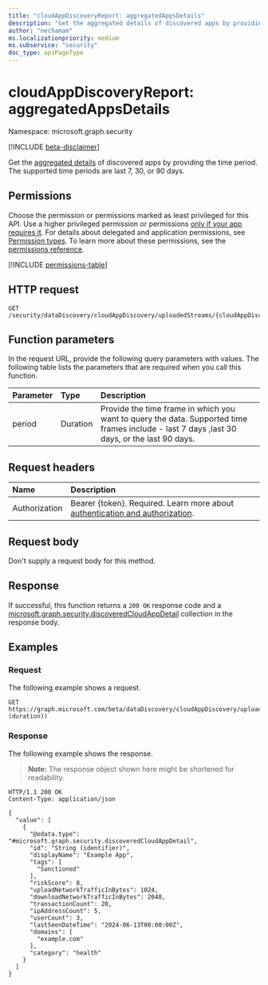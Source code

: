 ```yaml
---
title: "cloudAppDiscoveryReport: aggregatedAppsDetails"
description: "Get the aggregated details of discovered apps by providing the time period."
author: "nechamam"
ms.localizationpriority: medium
ms.subservice: "security"
doc_type: apiPageType
---
```


# cloudAppDiscoveryReport: aggregatedAppsDetails

Namespace: microsoft.graph.security

[!INCLUDE [beta-disclaimer](../../includes/beta-disclaimer.md)]

Get the [aggregated details](../resources/security-discoveredcloudappdetail.md) of discovered apps by providing the time period. The supported time periods are last 7, 30, or 90 days.

## Permissions

Choose the permission or permissions marked as least privileged for this API. Use a higher privileged permission or permissions [only if your app requires it](/graph/permissions-overview#best-practices-for-using-microsoft-graph-permissions). For details about delegated and application permissions, see [Permission types](/graph/permissions-overview#permission-types). To learn more about these permissions, see the [permissions reference](/graph/permissions-reference).

<!-- {
  "blockType": "permissions",
  "name": "security-cloudappdiscoveryreport-aggregatedappsdetails-permissions"
}
-->
[!INCLUDE [permissions-table](../includes/permissions/security-cloudappdiscoveryreport-aggregatedappsdetails-permissions.md)]

## HTTP request

<!-- {
  "blockType": "ignored"
}
-->
``` http
GET /security/dataDiscovery/cloudAppDiscovery/uploadedStreams/{cloudAppDiscoveryReportId}/microsoft.graph.security.aggregatedAppsDetails(period=duration'P90D')
```

## Function parameters
In the request URL, provide the following query parameters with values.
The following table lists the parameters that are required when you call this function.

|Parameter|Type|Description|
|:---|:---|:---|
|period|Duration|Provide the time frame in which you want to query the data. Supported time frames include - last 7 days ,last 30 days, or the last 90 days.|


## Request headers

|Name|Description|
|:---|:---|
|Authorization|Bearer {token}. Required. Learn more about [authentication and authorization](/graph/auth/auth-concepts).|

## Request body

Don't supply a request body for this method.

## Response

If successful, this function returns a `200 OK` response code and a [microsoft.graph.security.discoveredCloudAppDetail](../resources/security-discoveredcloudappdetail.md) collection in the response body.

## Examples

### Request

The following example shows a request.
<!-- {
  "blockType": "request",
  "name": "cloudappdiscoveryreportthis.aggregatedappsdetails"
}
-->
``` http
GET https://graph.microsoft.com/beta/dataDiscovery/cloudAppDiscovery/uploadedStreams/{cloudAppDiscoveryReportId}/aggregatedAppsDetails(period=String (duration))
```


### Response

The following example shows the response.
>**Note:** The response object shown here might be shortened for readability.
<!-- {
  "blockType": "response",
  "truncated": true,
  "@odata.type": "Collection(microsoft.graph.security.discoveredCloudAppDetail)"
}
-->
``` http
HTTP/1.1 200 OK
Content-Type: application/json

{
  "value": [
    {
      "@odata.type": "#microsoft.graph.security.discoveredCloudAppDetail",
      "id": "String (identifier)",
      "displayName": "Example App",
      "tags": [
        "Sanctioned"
      ],
      "riskScore": 8,
      "uploadNetworkTrafficInBytes": 1024,
      "downloadNetworkTrafficInBytes": 2048,
      "transactionCount": 20,
      "ipAddressCount": 5,
      "userCount": 3,
      "lastSeenDateTime": "2024-06-13T00:00:00Z",
      "domains": [
        "example.com"
      ],
      "category": "health"
    }
  ]
}
```

